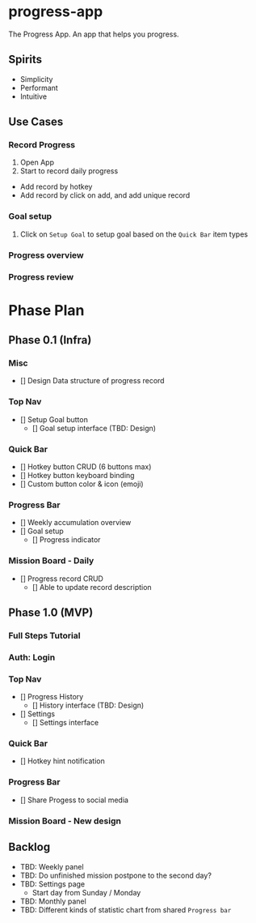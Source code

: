 # progress-app

The Progress App. An app that helps you progress.

## Spirits

- Simplicity
- Performant
- Intuitive

## Use Cases

### Record Progress

1. Open App
2. Start to record daily progress
  - Add record by hotkey
  - Add record by click on add, and add unique record

### Goal setup

1. Click on `Setup Goal` to setup goal based on the `Quick Bar` item types

### Progress overview

### Progress review

# Phase Plan

## Phase 0.1 (Infra)

### Misc

- [] Design Data structure of progress record

### Top Nav

- [] Setup Goal button
  - [] Goal setup interface (TBD: Design)

### Quick Bar

- [] Hotkey button CRUD (6 buttons max)
- [] Hotkey button keyboard binding
- [] Custom button color & icon (emoji)

### Progress Bar

- [] Weekly accumulation overview
- [] Goal setup
  - [] Progress indicator

### Mission Board - Daily

- [] Progress record CRUD
  - [] Able to update record description

## Phase 1.0 (MVP)

### Full Steps Tutorial

### Auth: Login

### Top Nav

- [] Progress History
  - [] History interface (TBD: Design)
- [] Settings
  - [] Settings interface

### Quick Bar

- [] Hotkey hint notification

### Progress Bar

- [] Share Progess to social media

### Mission Board - New design

## Backlog

- TBD: Weekly panel
- TBD: Do unfinished mission postpone to the second day?
- TBD: Settings page
  - Start day from Sunday / Monday
- TBD: Monthly panel
- TBD: Different kinds of statistic chart from shared `Progress bar`
